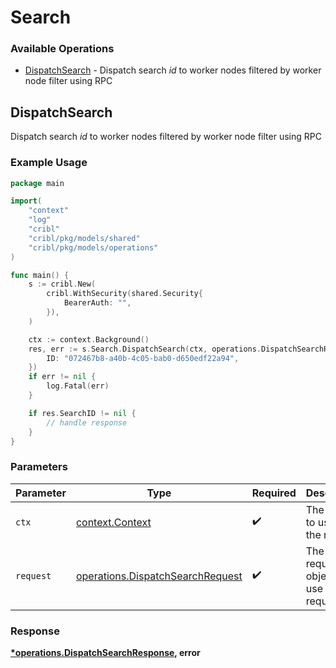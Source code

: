 # Search

### Available Operations

* [DispatchSearch](#dispatchsearch) - Dispatch search *id* to worker nodes filtered by worker node filter using RPC

## DispatchSearch

Dispatch search *id* to worker nodes filtered by worker node filter using RPC

### Example Usage

```go
package main

import(
	"context"
	"log"
	"cribl"
	"cribl/pkg/models/shared"
	"cribl/pkg/models/operations"
)

func main() {
    s := cribl.New(
        cribl.WithSecurity(shared.Security{
            BearerAuth: "",
        }),
    )

    ctx := context.Background()
    res, err := s.Search.DispatchSearch(ctx, operations.DispatchSearchRequest{
        ID: "072467b8-a40b-4c05-bab0-d650edf22a94",
    })
    if err != nil {
        log.Fatal(err)
    }

    if res.SearchID != nil {
        // handle response
    }
}
```

### Parameters

| Parameter                                                                            | Type                                                                                 | Required                                                                             | Description                                                                          |
| ------------------------------------------------------------------------------------ | ------------------------------------------------------------------------------------ | ------------------------------------------------------------------------------------ | ------------------------------------------------------------------------------------ |
| `ctx`                                                                                | [context.Context](https://pkg.go.dev/context#Context)                                | :heavy_check_mark:                                                                   | The context to use for the request.                                                  |
| `request`                                                                            | [operations.DispatchSearchRequest](../../models/operations/dispatchsearchrequest.md) | :heavy_check_mark:                                                                   | The request object to use for the request.                                           |


### Response

**[*operations.DispatchSearchResponse](../../models/operations/dispatchsearchresponse.md), error**

